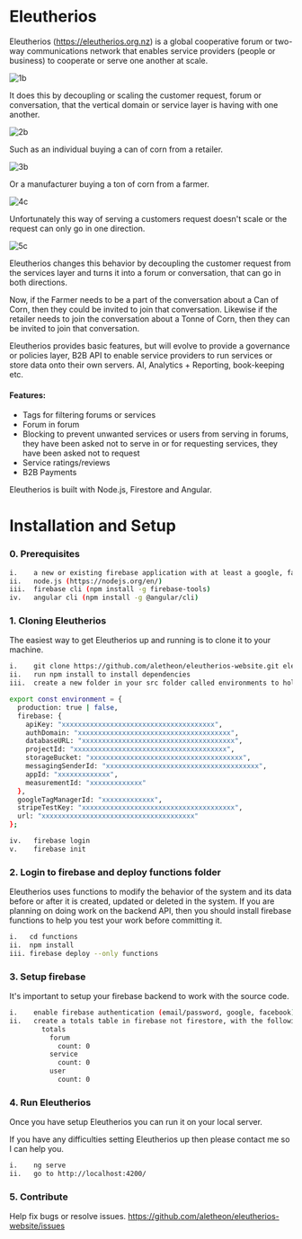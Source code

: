 # Eleutherios

Eleutherios (https://eleutherios.org.nz) is a global cooperative forum or two-way communications network that enables service providers (people or business) to cooperate or serve one another at scale.

![1b](./src/assets/1b.png)

It does this by decoupling or scaling the customer request, forum or conversation, that the vertical domain or service layer is having with one another.

![2b](./src/assets/2b.png)

Such as an individual buying a can of corn from a retailer.

![3b](./src/assets/3b.png)

Or a manufacturer buying a ton of corn from a farmer.

![4c](./src/assets/4b.png)

Unfortunately this way of serving a customers request doesn't scale or the request can only go in one direction.

![5c](./src/assets/5b.png)

Eleutherios changes this behavior by decoupling the customer request from the services layer and turns it into a forum or conversation, that can go in both directions.

Now, if the Farmer needs to be a part of the conversation about a Can of Corn, then they could be invited to join that conversation.  Likewise if the retailer needs to join the conversation about a Tonne of Corn, then they can be invited to join that conversation.

Eleutherios provides basic features, but will evolve to provide a governance or policies layer, B2B API to enable service providers to run services or store data onto their own servers.  AI, Analytics + Reporting, book-keeping etc.

#### Features:

* Tags for filtering forums or services
* Forum in forum
* Blocking to prevent unwanted services or users from serving in forums, they have been asked not to serve in or for requesting services, they have been asked not to request
* Service ratings/reviews
* B2B Payments

Eleutherios is built with Node.js, Firestore and Angular.

# Installation and Setup

### 0. Prerequisites

```bash
i.    a new or existing firebase application with at least a google, facebook or email passwordless provider
ii.   node.js (https://nodejs.org/en/)
iii.  firebase cli (npm install -g firebase-tools)
iv.   angular cli (npm install -g @angular/cli)
```

### 1. Cloning Eleutherios

The easiest way to get Eleutherios up and running is to clone it to your machine.

```bash
i.    git clone https://github.com/aletheon/eleutherios-website.git eleutherios-website
ii.   run npm install to install dependencies
iii.  create a new folder in your src folder called environments to hold your environment (environment.prod.ts and environment.ts) variables:
```

```bash
export const environment = {
  production: true | false,
  firebase: {
    apiKey: "xxxxxxxxxxxxxxxxxxxxxxxxxxxxxxxxxxxxxx",
    authDomain: "xxxxxxxxxxxxxxxxxxxxxxxxxxxxxxxxxxxxxx",
    databaseURL: "xxxxxxxxxxxxxxxxxxxxxxxxxxxxxxxxxxxxxx",
    projectId: "xxxxxxxxxxxxxxxxxxxxxxxxxxxxxxxxxxxxxx",
    storageBucket: "xxxxxxxxxxxxxxxxxxxxxxxxxxxxxxxxxxxxxx",
    messagingSenderId: "xxxxxxxxxxxxxxxxxxxxxxxxxxxxxxxxxxxxxx",
    appId: "xxxxxxxxxxxxx",
    measurementId: "xxxxxxxxxxxxx"
  },
  googleTagManagerId: "xxxxxxxxxxxxx",
  stripeTestKey: "xxxxxxxxxxxxxxxxxxxxxxxxxxxxxxxxxxxxxx",
  url: "xxxxxxxxxxxxxxxxxxxxxxxxxxxxxxxxxxxxxx"
};
```
```bash
iv.   firebase login
v.    firebase init
```

### 2. Login to firebase and deploy functions folder

Eleutherios uses functions to modify the behavior of the system and its data before or after it is created, updated or deleted in the system.  If you are planning on doing work on the backend API, then you should install firebase functions to help you test your work before committing it.

```bash
i.   cd functions
ii.  npm install
iii. firebase deploy --only functions
```

### 3. Setup firebase

It's important to setup your firebase backend to work with the source code.

```bash
i.    enable firebase authentication (email/password, google, facebook)
ii.   create a totals table in firebase not firestore, with the following default structure:
        totals
          forum
            count: 0
          service
            count: 0
          user
            count: 0
```

### 4. Run Eleutherios

Once you have setup Eleutherios you can run it on your local server.

If you have any difficulties setting Eleutherios up then please contact me so I can help you.

```bash
i.    ng serve
ii.   go to http://localhost:4200/
```

### 5. Contribute

Help fix bugs or resolve issues.
https://github.com/aletheon/eleutherios-website/issues
